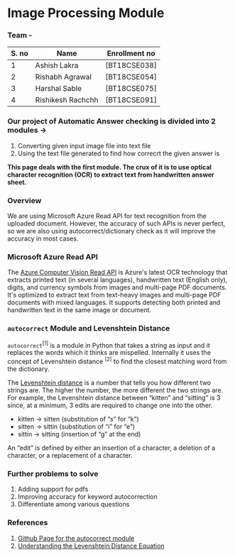 # Image Processing Module

### Team -

| S. no | Name              | Enrollment no |
| ----- | ----------------- | ------------- |
| 1     |Ashish Lakra      | [BT18CSE038] |
| 2     | Rishabh Agrawal    | [BT18CSE054]  |
| 3     | Harshal Sable     | [BT18CSE075]  |
| 4     | Rishikesh Rachchh   | [BT18CSE091]  |

### Our project of Automatic Answer checking is divided into 2 modules ->

 1. Converting given input image file into text file
 2. Using the text file generated to find how correcrt the given answer is

**This page deals with the first module. The crux of it is to use optical character recognition (OCR) to extract text from handwritten answer sheet.**

### Overview

We are using Microsoft Azure Read API for text recognition from the uploaded document. However, the accuracy of such APIs is never perfect, so we are also using autocorrect/dictionary check as it will improve the accuracy in most cases.  

### Microsoft Azure Read API

The [Azure Computer Vision Read API](https://docs.microsoft.com/en-us/azure/cognitive-services/computer-vision/concept-recognizing-text) is Azure's latest OCR technology that extracts printed text (in several languages), handwritten text (English only), digits, and currency symbols from images and multi-page PDF documents. It's optimized to extract text from text-heavy images and multi-page PDF documents with mixed languages. It supports detecting both printed and handwritten text in the same image or document.  


### ```autocorrect``` Module and Levenshtein Distance

```autocorrect```<sup>[1]</sup> is a module in Python that takes a string as input and it replaces the words which it thinks are mispelled. Internally it uses the concept of Levenshtein distance <sup>[2]</sup> to find the closest matching word from the dictionary.  

The [Levenshtein distance](https://en.wikipedia.org/wiki/Levenshtein_distance#:~:text=Informally%2C%20the%20Levenshtein%20distance%20between,considered%20this%20distance%20in%201965.) is a number that tells you how different two strings are. The higher the number, the more different the two strings are.
For example, the Levenshtein distance between “kitten” and “sitting” is 3 since, at a minimum, 3 edits are required to change one into the other.  
- kitten → sitten (substitution of “s” for “k”)  
- sitten → sittin (substitution of “i” for “e”)  
- sittin → sitting (insertion of “g” at the end)  

An “edit” is defined by either an insertion of a character, a deletion of a character, or a replacement of a character.

### Further problems to solve

1. Adding support for pdfs
2. Improving accuracy for keyword autocorrection
3. Differentiate among various questions

### References
1. [Github Page for the autocorrect module](https://github.com/fsondej/autocorrect)  
2. [Understanding the Levenshtein Distance Equation](https://medium.com/@ethannam/understanding-the-levenshtein-distance-equation-for-beginners-c4285a5604f0)  
